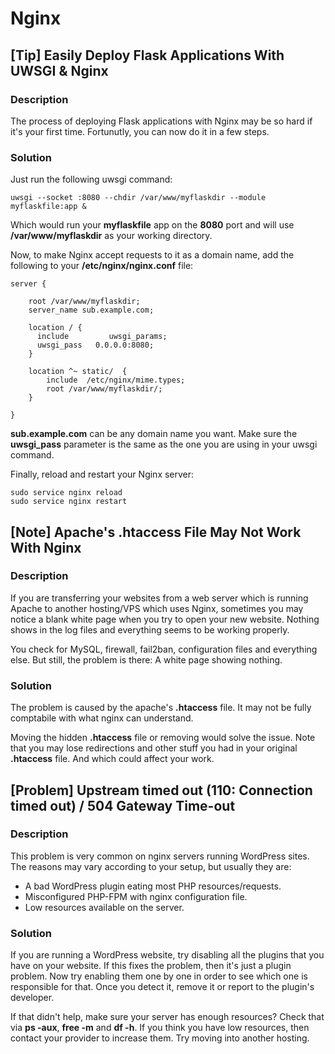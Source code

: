 # Nginx

## [Tip] Easily Deploy Flask Applications With UWSGI & Nginx

### Description

The process of deploying Flask applications with Nginx may be so hard if it's your first time. Fortunutly, you can now do it in a few steps.

### Solution

Just run the following uwsgi command:

    uwsgi --socket :8080 --chdir /var/www/myflaskdir --module myflaskfile:app &

Which would run your **myflaskfile** app on the **8080** port and will use **/var/www/myflaskdir** as your working directory. 

Now, to make Nginx accept requests to it as a domain name, add the following to your **/etc/nginx/nginx.conf** file:

	server {

	    root /var/www/myflaskdir;
	    server_name sub.example.com;

	    location / {
		  include         uwsgi_params;
		  uwsgi_pass   0.0.0.0:8080;
	    }

		location ^~ static/  {
		    include  /etc/nginx/mime.types;
		    root /var/www/myflaskdir/;
		}

	}
	
**sub.example.com** can be any domain name you want. Make sure the **uwsgi_pass** parameter is the same as the one you are using in your uwsgi command.

Finally, reload and restart your Nginx server:

    sudo service nginx reload
    sudo service nginx restart

## [Note] Apache's .htaccess File May Not Work With Nginx

### Description

If you are transferring your websites from a web server which is running Apache to another hosting/VPS which uses Nginx, sometimes you may notice a blank white page when you try to open your new website. Nothing shows in the log files and everything seems to be working properly.

You check for MySQL, firewall, fail2ban, configuration files and everything else. But still, the problem is there: A white page showing nothing.

### Solution

The problem is caused by the apache's **.htaccess** file. It may not be fully comptabile with what nginx can understand.

Moving the hidden **.htaccess** file or removing would solve the issue. Note that you may lose redirections and other stuff you had in your original **.htaccess** file. And which could affect your work.

## [Problem] Upstream timed out (110: Connection timed out) / 504 Gateway Time-out

### Description

This problem is very common on nginx servers running WordPress sites. The reasons may vary according to your setup, but usually they are:

* A bad WordPress plugin eating most PHP resources/requests.
* Misconfigured PHP-FPM with nginx configuration file.
* Low resources available on the server.

### Solution

If you are running a WordPress website, try disabling all the plugins that you have on your website. If this fixes the problem, then it's just a plugin problem. Now try enabling them one by one in order to see which one is responsible for that. Once you detect it, remove it or report to the plugin's developer.

If that didn't help, make sure your server has enough resources? Check that via **ps -aux**, **free -m** and **df -h**. If you think you have low resources, then contact your provider to increase them. Try moving into another hosting.
